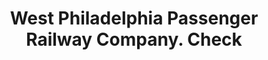 ---
doi: 10.7916/D8W10J2Z
date_other: '1870'
date_other_textual: 1870-1879
form: printed ephemera
genre:
- Checks (bank checks)
name:
- West Philadelphia Passenger Railway Company
object_in_context_url: https://biggert.cul.columbia.edu/items/view/ave_biggert_01451
subject_hierarchical_geographic:
- Philadelphia, Pennsylvania, United States
subject_name:
- West Philadelphia Passenger Railway Company
title: West Philadelphia Passenger Railway Company. Check
sort_title: West Philadelphia Passenger Railway Company. Check
call_number: ave_biggert_01451
coordinates:
- 40.00944444444445,-75.13333333333334
pid: ave_biggert_01451
identifiers: ave_biggert_01451
canvas_id: ldpd:396712
permalink: "/items/ave_biggert_01451/"
layout: iiif-image-page
---